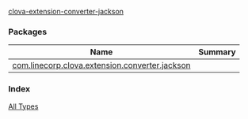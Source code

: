 [clova-extension-converter-jackson](./index.md)

### Packages

| Name | Summary |
|---|---|
| [com.linecorp.clova.extension.converter.jackson](com.linecorp.clova.extension.converter.jackson/index.md) |  |

### Index

[All Types](alltypes/index.md)